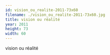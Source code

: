 ```yaml
---
id: vision_ou_realite-2011-73x60
filename: ./vision_ou_realite-2011-73x60.jpg
title: vision ou réalité
year: 2011
height: 73
width: 60
---
```


vision ou réalité
